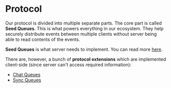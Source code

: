 # Protocol

Our protocol is divided into multiple separate parts. The core part is
called **Seed Queues**. This is what powers everything in our ecosystem.
They help securely distribute events between multiple clients without
server being able to read contents of the events.

**Seed Queues** is what server needs to implement. You can read more [here](queues/README.md).

There are, however, a bunch of **protocol extensions** which are 
implemented client-side (since server can't access required information):

- [Chat Queues](chat/README.md)
- [Sync Queues](sync/README.md)
